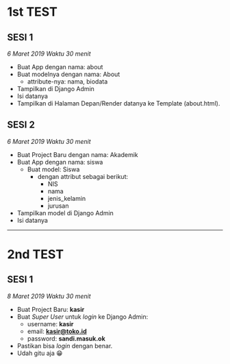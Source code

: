 # 1st TEST 
## SESI 1
*6 Maret 2019*
*Waktu 30 menit*
* Buat App dengan nama: about
* Buat modelnya dengan nama: About
  * attribute-nya: nama, biodata
* Tampilkan di Django Admin
* Isi datanya
* Tampilkan di Halaman Depan/Render datanya ke Template (about.html).

## SESI 2
*6 Maret 2019*
*Waktu 30 menit*
* Buat Project Baru dengan nama: Akademik
* Buat App dengan nama: siswa
  * Buat model: Siswa
    * dengan attribut sebagai berikut: 
      * NIS
      * nama
      * jenis_kelamin
      * jurusan
* Tampilkan model di Django Admin
* Isi datanya

---

# 2nd TEST
## SESI 1
*8 Maret 2019*
*Waktu 30 menit*
* Buat Project Baru: **kasir**
* Buat *Super User* untuk *login* ke Django Admin:
  * username: **kasir**
  * email: **kasir@toko.id** 
  * password: **sandi.masuk.ok**
* Pastikan bisa *login* dengan benar.
* Udah gitu aja 😁